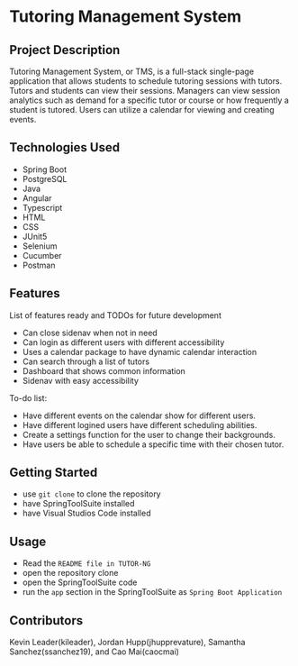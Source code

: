 # Tutoring Management System

## Project Description

Tutoring Management System, or TMS,  is a full-stack single-page application that allows students to schedule tutoring sessions with tutors. Tutors and students can view their sessions. Managers can view session analytics such as demand for a specific tutor or course or how frequently a student is tutored. Users can utilize a calendar for viewing and creating events.

## Technologies Used

* Spring Boot
* PostgreSQL
* Java
* Angular
* Typescript
* HTML
* CSS
* JUnit5
* Selenium
* Cucumber
* Postman

## Features

List of features ready and TODOs for future development
* Can close sidenav when not in need
* Can login as different users with different accessibility
* Uses a calendar package to have dynamic calendar interaction
* Can search through a list of tutors
* Dashboard that shows common information
* Sidenav with easy accessibility

To-do list:
* Have different events on the calendar show for different users. 
* Have different logined users have different scheduling abilities.
* Create a settings function for the user to change their backgrounds.
* Have users be able to schedule a specific time with their chosen tutor.

## Getting Started
* use `git clone` to clone the repository
* have SpringToolSuite installed
* have Visual Studios Code installed

## Usage
* Read the `README file in TUTOR-NG`
* open the repository clone 
* open the SpringToolSuite code
* run the `app` section in the SpringToolSuite as `Spring Boot Application`

## Contributors

Kevin Leader(kileader), Jordan Hupp(jhupprevature), Samantha Sanchez(ssanchez19), and Cao Mai(caocmai)
